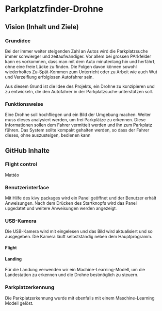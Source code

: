 # Parkplatzfinder-Drohne

## Vision (Inhalt und Ziele)
### Grundidee 
Bei der immer weiter steigenden Zahl an Autos wird die Parkplatzsuche immer schwierger und zeitaufwändiger. Vor allem bei grossen PArkfelder kann es vorkommen, dass man mit dem Auto minutenlang hin und herfährt, ohne eine freie Lücke zu finden. Die Folgen davon können sowohl wiederholtes Zu-Spät-Kommen zum Unterricht oder zu Arbeit wie auch Wut und Verzeiflung erfolglosen Autofahrer sein. 

Aus diesem Grund ist die Idee des Projekts, ein Drohne zu konzipieren und zu entwickeln, die den Autofahrer in der Parkplatzsuche unterstützen soll. 

### Funktionsweise

Eine Drohne soll hochfliegen und ein Bild der Umgebung machen. Weiter muss dieses analysiert werden, um frei Parkplätze zu erkennen. Diese Informationen sollen dem Fahrer vermittelt werden und ihn zum Parkplatz führen. Das System sollte kompakt gehalten werden, so dass der Fahrer dieses, ohne auszusteigen, bedienen kann 

## GitHub Inhalte 

### Flight control

Mattéo

### Benutzerinterface
Mit Hilfe des kivy packages wird ein Panel geöffnet und der Benutzer erhält Anweisungen. Nach dem Drücken des Startknopfs wird das Panel upgedatet und weitere Anweisungen werden angezeigt.

### USB-Kamera
Die USB-Kamera wird mit eingelesen und das Bild wird aktualisiert und so ausgegeben. Die Kamera läuft selbstständig neben dem Hauptprogramm.

#### Flight 

#### Landing 
Für die Landung verwenden wir ein Machine-Learning-Modell, um die Landestation zu erkennen und die Drohne bestmöglich zu steuern.

### Parkplatzerkennung 
Die Parkplatzerkennung wurde mit ebenfalls mit einem Maschine-Learning Modell gelöst. 
